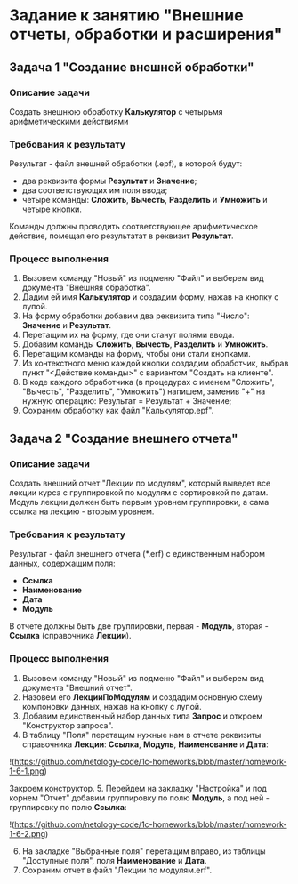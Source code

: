 # Задание к занятию "Внешние отчеты, обработки и расширения"

## Задача 1 "Создание внешней обработки"

### Описание задачи
Создать внешнюю обработку **Калькулятор** с четырьмя арифметическими действиями

### Требования к результату
Результат - файл внешней обработки (.epf), в которой будут:
- два реквизита формы **Результат** и **Значение**;
- два соответствующих им поля ввода;
- четыре команды: **Сложить**, **Вычесть**, **Разделить** и **Умножить** и четыре кнопки.

Команды должны проводить соответствующее арифметическое действие, помещая его результатат в реквизит **Результат**.

### Процесс выполнения
1. Вызовем команду "Новый" из подменю "Файл" и выберем вид документа "Внешняя обработка".
2. Дадим ей имя **Калькулятор** и создадим форму, нажав на кнопку с лупой.
3. На форму обработки добавим два реквизита типа "Число": **Значение** и **Результат**.
4. Перетащим их на форму, где они станут полями ввода.
5. Добавим команды **Сложить**, **Вычесть**, **Разделить** и **Умножить**.
6. Перетащим команды на форму, чтобы они стали кнопками.
7. Из контекстного меню каждой кнопки создадим обработчик, выбрав пункт "<Действие команды>" с вариантом "Создать на клиенте".
8. В коде каждого обработчика (в процедурах с именем "Сложить", "Вычесть", "Разделить", "Умножить") напишем, заменив "+" на нужную операцию:
    Результат = Результат + Значение;
9. Сохраним обработку как файл "Калькулятор.epf".

## Задача 2 "Создание внешнего отчета"

### Описание задачи
Создать внешний отчет "Лекции по модулям", который выведет все лекции курса с группировкой по модулям с сортировкой по датам.
Модуль лекции должен быть первым уровнем группировки, а сама ссылка на лекцию - вторым уровнем.

### Требования к результату
Результат - файл внешнего отчета (*.erf) с единственным набором данных, содержащим поля:
- **Ссылка**
- **Наименование**
- **Дата**
- **Модуль**

В отчете должны быть две группировки, первая - **Модуль**, вторая - **Ссылка** (справочника **Лекции**).

### Процесс выполнения
1. Вызовем команду "Новый" из подменю "Файл" и выберем вид документа "Внешний отчет". 
2. Назовем его **ЛекцииПоМодулям** и создадим основную схему компоновки данных, нажав на кнопку с лупой.
3. Добавим единственный набор данных типа **Запрос** и откроем "Конструктор запроса".
4. В таблицу "Поля" перетащим нужные нам в отчете реквизиты справочника **Лекции**: **Ссылка**, **Модуль**, **Наименование** и **Дата**:

!(https://github.com/netology-code/1c-homeworks/blob/master/homework-1-6-1.png)

Закроем конструктор.
5. Перейдем на закладку "Настройка" и под корнем "Отчет" добавим группировку по полю **Модуль**, а под ней - группировку по полю **Ссылка**:

!(https://github.com/netology-code/1c-homeworks/blob/master/homework-1-6-2.png)

6. На закладке "Выбранные поля" перетащим вправо, из таблицы "Доступные поля", поля **Наименование** и **Дата**.
7. Сохраним отчет в файл "Лекции по модулям.erf".
